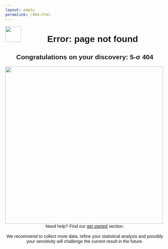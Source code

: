 ```yaml
---
layout: empty
permalink: /404.html
---
```


<img src="{{'/assets/images/logo-black.png' | relative_url}}" style="float:left;width:50px;height:auto;" />

<div style="font-family: Arial; text-align: center; margin:5px 100px 50px padding:5px;">

<h1>Error: page not found</h1>

<h2>Congratulations on your discovery: 5-&sigma; 404</h2>
<p style="text-align: left;"><span style="padding:20px,20px,20px,0px;">
<img src="{{'/assets/images/root_404.jpg' | relative_url}}" style="float:left;width:500px;height:auto;" />

<br>Need help? Find our <a href="{{ '/get_started' | relative_url }}">get started</a> section.<br/>
<br>
We recommend to collect more data, refine your statistical analysis and possibly
your sensitivity will challenge the current result in the future.

</span></p>
</div>
